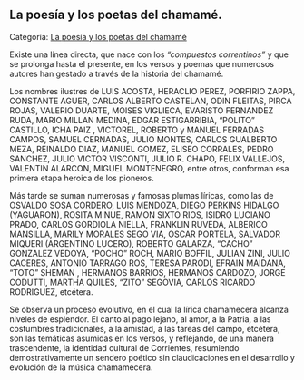 ## La poesía y los poetas del chamamé.

Categoría: [La poesía y los poetas del chamamé](http://descubrircorrientes.com.ar/2012/index.php/1614-cultura/4-musica/los-antecedentes-instrumentales-y-los-musicos-chamameceros/la-poesia-y-los-poetas-del-chamame)

Existe una línea directa, que nace con los _“compuestos correntinos”_ y que se prolonga hasta el presente, en los versos y poemas que numerosos autores han gestado a través de la historia del chamamé.

Los nombres ilustres de LUIS ACOSTA, HERACLIO PEREZ, PORFIRIO ZAPPA, CONSTANTE AGUER, CARLOS ALBERTO CASTELAN, ODIN FLEITAS, PIRCA ROJAS, VALERIO DUARTE, MOISES VIGLIECA, EVARISTO FERNANDEZ RUDA, MARIO MILLAN MEDINA, EDGAR ESTIGARRIBIA, “POLITO” CASTILLO, ICHA PAIZ , VICTOREL, ROBERTO y MANUEL FERRADAS CAMPOS, SAMUEL CERNADAS, JULIO MONTES, CARLOS GUALBERTO MEZA, REINALDO DIAZ, MANUEL GOMEZ, ELISEO CORRALES, PEDRO SANCHEZ, JULIO VICTOR VISCONTI, JULIO R. CHAPO, FELIX VALLEJOS, VALENTIN ALARCON, MIGUEL MONTENEGRO, entre otros, conforman esa primera etapa heroica de los pioneros.

Más tarde se suman numerosas y famosas plumas líricas, como las de OSVALDO SOSA CORDERO, LUIS MENDOZA, DIEGO PERKINS HIDALGO (YAGUARON), ROSITA MINUE, RAMON SIXTO RIOS, ISIDRO LUCIANO PRADO, CARLOS GORDIOLA NIELLA, FRANKLIN RUVEDA, ALBERICO MANSILLA, MARILY MORALES SEGO VIA, OSCAR PORTELA, SALVADOR MIQUERI (ARGENTINO LUCERO), ROBERTO GALARZA, “CACHO” GONZALEZ VEDOYA, “POCHO” ROCH, MARIO BOFFIL, JULIAN ZINI, JULIO CACERES, ANTONIO TARRAGO ROS, TERESA PARODI, EFRAIN MAIDANA, “TOTO” SHEMAN , HERMANOS BARRIOS, HERMANOS CARDOZO, JORGE CODUTTI, MARTHA QUILES, “ZITO” SEGOVIA, CARLOS RICARDO RODRIGUEZ, etcétera.

Se observa un proceso evolutivo, en el cual la lírica chamamecera alcanza niveles de esplendor. El canto al pago lejano, al amor, a la Patria, a las costumbres tradicionales, a la amistad, a las tareas del campo, etcétera, son las temáticas asumidas en los versos, y reflejando, de una manera trascendente, la identidad cultural de Corrientes, resumiendo demostrativamente un sendero poético sin claudicaciones en el desarrollo y evolución de la música chamamecera.